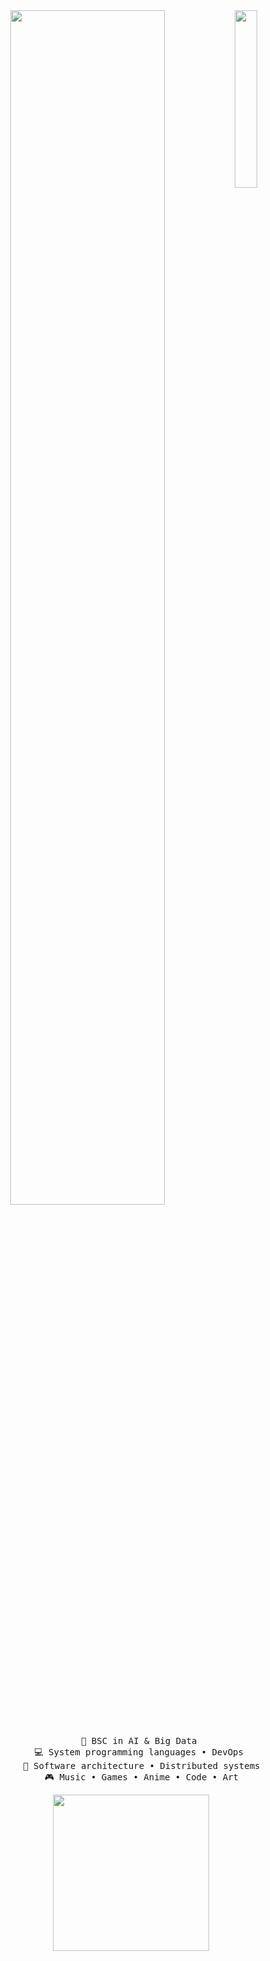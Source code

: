 <div align="center">
<a href="[https://kr.pinterest.com/pin/7036943162201068/">
  <img src="https://i.pinimg.com/736x/f8/61/18/f861186bc765d71dec716cbcb308ecb1.jpg" width="27%" align="right" />
</a>
<img src="https://readme-typing-svg.demolab.com?font=Inconsolata&weight=500&size=50&duration=4000&pause=300&color=3d5a8a&center=true&vCenter=true&multiline=true&repeat=false&random=false&width=1300&height=140&lines=Hello!;%E2%9C%A9+I'm+Natasha%2C+Student+developer+in+the+making!+%E2%9C%A9" width="70%" />
<br><br>
<pre>
    💼 BSC in AI & Big Data 
    💻 System programming languages • DevOps 
    📖 Software architecture • Distributed systems
    🎮 Music • Games • Anime • Code • Art
</pre>
<div align="center">
  <img src="https://i.pinimg.com/originals/73/f7/22/73f7223ba7dbb6f4710032cbe677831c.gif" height="250" />
</div>
</div>
